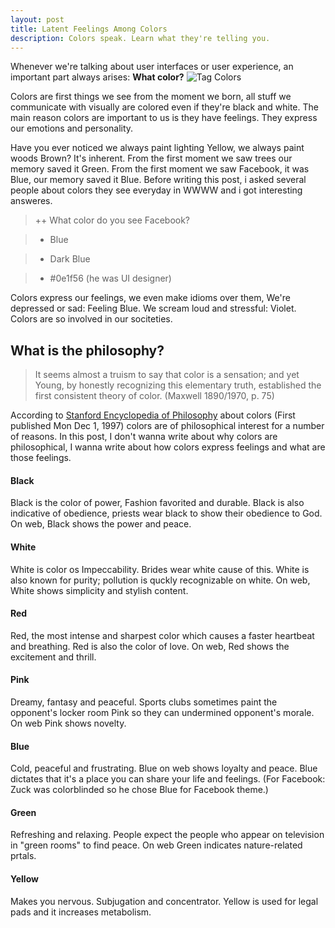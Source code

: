 ```yaml
---
layout: post
title: Latent Feelings Among Colors
description: Colors speak. Learn what they're telling you.
---
```


Whenever we're talking about user interfaces or user experience, an important part always arises: **What color?**
![Tag Colors](https://alireza.one/images/tagcolors.png "Tag Colors")

Colors are first things we see from the moment we born, all stuff we communicate with visually are colored even if they're black and white. The main reason colors are important to us is they have feelings. They express our emotions and personality.

Have you ever noticed we always paint lighting Yellow, we always paint woods Brown? It's inherent. From the first moment we saw trees our memory saved it Green. From the first moment we saw Facebook, it was Blue, our memory saved it Blue. Before writing this post, i asked several people about colors they see everyday in WWWW and i got interesting answeres.

> ++ What color do you see Facebook?

> - Blue

> - Dark Blue

> - #0e1f56 (he was UI designer)


Colors express our feelings, we even make idioms over them, We're depressed or sad: Feeling Blue. We scream loud and stressful: Violet. Colors are so involved in our sociteties.

## What is the philosophy?

>It seems almost a truism to say that color is a sensation; and yet Young, by honestly recognizing this elementary truth, established the first consistent theory of color. (Maxwell 1890/1970, p. 75)

According to [Stanford Encyclopedia of Philosophy](http://plato.stanford.edu/entries/color) about colors (First published Mon Dec 1, 1997) colors are of philosophical interest for a number of reasons. In this post, I don't wanna write about why colors are philosophical, I wanna write about how colors express feelings and what are those feelings.

#### Black
Black is the color of power, Fashion favorited and durable. Black is also indicative of obedience, priests wear black to show their obedience to God. On web, Black shows the power and peace. 


#### White
White is color os Impeccability. Brides wear white cause of this. White is also known for purity; pollution is quckly recognizable on white. On web, White shows simplicity and stylish content.


#### Red
Red, the most intense and sharpest color which causes a faster heartbeat and breathing. Red is also the color of love. On web, Red shows the excitement and thrill.


#### Pink
Dreamy, fantasy and peaceful. Sports clubs sometimes paint the opponent's locker room Pink so they can undermined opponent's morale. On web Pink shows novelty.


#### Blue
Cold, peaceful and frustrating. Blue on web shows loyalty and peace. Blue dictates that it's a place you can share your life and feelings. (For Facebook: Zuck was colorblinded so he chose Blue for Facebook theme.)


#### Green
Refreshing and relaxing. People expect the people who appear on television in "green rooms" to find peace. On web Green indicates nature-related prtals.


#### Yellow
Makes you nervous. Subjugation and concentrator. Yellow is used for legal pads and it increases metabolism.
